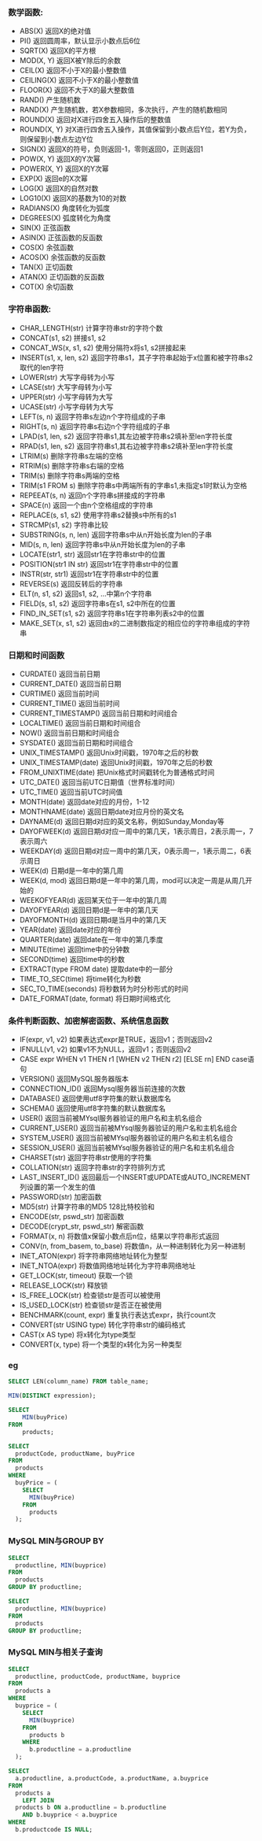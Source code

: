 ### 数学函数:
- ABS(X)	返回X的绝对值
- PI()	返回圆周率，默认显示小数点后6位
- SQRT(X)	返回X的平方根
- MOD(X, Y)	返回X被Y除后的余数
- CEIL(X)	返回不小于X的最小整数值
- CEILING(X)	返回不小于X的最小整数值
- FLOOR(X)	返回不大于X的最大整数值
- RAND()	产生随机数
- RAND(X)	产生随机数，若X参数相同，多次执行，产生的随机数相同
- ROUND(X)	返回对X进行四舍五入操作后的整数值
- ROUND(X, Y)	对X进行四舍五入操作，其值保留到小数点后Y位，若Y为负，则保留到小数点左边Y位
- SIGN(X)	返回X的符号，负则返回-1，零则返回0，正则返回1
- POW(X, Y)	返回X的Y次幂
- POWER(X, Y)	返回X的Y次幂
- EXP(X)	返回e的X次幂
- LOG(X)	返回X的自然对数
- LOG10(X)	返回X的基数为10的对数
- RADIANS(X)	角度转化为弧度
- DEGREES(X)	弧度转化为角度
- SIN(X)	正弦函数
- ASIN(X)	正弦函数的反函数
- COS(X)	余弦函数
- ACOS(X)	余弦函数的反函数
- TAN(X)	正切函数
- ATAN(X)	正切函数的反函数
- COT(X)	余切函数

### 字符串函数:
- CHAR_LENGTH(str) 计算字符串str的字符个数
- CONCAT(s1, s2) 拼接s1, s2
- CONCAT_WS(x, s1, s2) 使用分隔符x将s1, s2拼接起来
- INSERT(s1, x, len, s2) 返回字符串s1，其子字符串起始于x位置和被字符串s2取代的len字符
- LOWER(str) 大写字母转为小写
- LCASE(str) 大写字母转为小写
- UPPER(str) 小写字母转为大写
- UCASE(str) 小写字母转为大写
- LEFT(s, n) 返回字符串s左边n个字符组成的子串
- RIGHT(s, n) 返回字符串s右边n个字符组成的子串
- LPAD(s1, len, s2) 返回字符串s1,其左边被字符串s2填补至len字符长度
- RPAD(s1, len, s2) 返回字符串s1,其右边被字符串s2填补至len字符长度
- LTRIM(s)	删除字符串s左端的空格
- RTRIM(s)	删除字符串s右端的空格
- TRIM(s)	删除字符串s两端的空格
- TRIM(s1 FROM s)	删除字符串s中两端所有的字串s1,未指定s1时默认为空格
- REPEEAT(s, n)	返回n个字符串s拼接成的字符串
- SPACE(n) 返回一个由n个空格组成的字符串
- REPLACE(s, s1, s2) 使用字符串s2替换s中所有的s1
- STRCMP(s1, s2) 字符串比较
- SUBSTRING(s, n, len) 返回字符串s中从n开始长度为len的子串
- MID(s, n, len) 返回字符串s中从n开始长度为len的子串
- LOCATE(str1, str)	返回str1在字符串str中的位置
- POSITION(str1 IN str)	返回str1在字符串str中的位置
- INSTR(str, str1) 返回str1在字符串str中的位置
- REVERSE(s) 返回反转后的字符串
- ELT(n, s1, s2) 返回s1, s2, …中第n个字符串
- FIELD(s, s1, s2) 返回字符串s在s1, s2中所在的位置
- FIND_IN_SET(s1, s2) 返回字符串s1在字符串列表s2中的位置
- MAKE_SET(x, s1, s2) 返回由x的二进制数指定的相应位的字符串组成的字符串

### 日期和时间函数
- CURDATE()	返回当前日期
- CURRENT_DATE() 返回当前日期
- CURTIME()	返回当前时间
- CURRENT_TIME() 返回当前时间
- CURRENT_TIMESTAMP()	返回当前日期和时间组合
- LOCALTIME()	返回当前日期和时间组合
- NOW()	返回当前日期和时间组合
- SYSDATE()	返回当前日期和时间组合
- UNIX_TIMESTAMP() 返回Unix时间戳，1970年之后的秒数
- UNIX_TIMESTAMP(date) 返回Unix时间戳，1970年之后的秒数
- FROM_UNIXTIME(date) 把Unix格式时间戳转化为普通格式时间
- UTC_DATE() 返回当前UTC日期值（世界标准时间）
- UTC_TIME() 返回当前UTC时间值
- MONTH(date)	返回date对应的月份，1-12
- MONTHNAME(date)	返回日期date对应月份的英文名
- DAYNAME(d) 返回日期d对应的英文名称，例如Sunday,Monday等
- DAYOFWEEK(d) 返回日期d对应一周中的第几天，1表示周日，2表示周一，7表示周六
- WEEKDAY(d) 返回日期d对应一周中的第几天，0表示周一，1表示周二，6表示周日
- WEEK(d) 日期d是一年中的第几周
- WEEK(d, mod) 返回日期d是一年中的第几周，mod可以决定一周是从周几开始的
- WEEKOFYEAR(d) 返回某天位于一年中的第几周
- DAYOFYEAR(d) 返回日期d是一年中的第几天
- DAYOFMONTH(d) 返回日期d是当月中的第几天
- YEAR(date) 返回date对应的年份
- QUARTER(date) 返回date在一年中的第几季度
- MINUTE(time) 返回time中的分钟数
- SECOND(time) 返回time中的秒数
- EXTRACT(type FROM date) 提取date中的一部分
- TIME_TO_SEC(time) 将time转化为秒数
- SEC_TO_TIME(seconds) 将秒数转为时分秒形式的时间
- DATE_FORMAT(date, format)	将日期时间格式化

### 条件判断函数、加密解密函数、系统信息函数
- IF(expr, v1, v2) 如果表达式expr是TRUE，返回v1；否则返回v2
- IFNULL(v1, v2) 如果v1不为NULL，返回v1；否则返回v2
- CASE expr WHEN v1 THEN r1 [WHEN v2 THEN r2] [ELSE rn] END	case语句
- VERSION() 返回MySQL服务器版本
- CONNECTION_ID() 返回Mysql服务器当前连接的次数
- DATABASE() 返回使用utf8字符集的默认数据库名
- SCHEMA() 返回使用utf8字符集的默认数据库名
- USER() 返回当前被MYsql服务器验证的用户名和主机名组合
- CURRENT_USER() 返回当前被MYsql服务器验证的用户名和主机名组合
- SYSTEM_USER() 返回当前被MYsql服务器验证的用户名和主机名组合
- SESSION_USER() 返回当前被MYsql服务器验证的用户名和主机名组合
- CHARSET(str) 返回字符串str使用的字符集
- COLLATION(str) 返回字符串str的字符排列方式
- LAST_INSERT_ID() 返回最后一个INSERT或UPDATE或AUTO_INCREMENT列设置的第一个发生的值
- PASSWORD(str) 加密函数
- MD5(str) 计算字符串的MD5 128比特校验和
- ENCODE(str, pswd_str) 加密函数
- DECODE(crypt_str, pswd_str) 解密函数
- FORMAT(x, n) 将数值x保留小数点后n位，结果以字符串形式返回
- CONV(n, from_basem, to_base) 将数值n，从一种进制转化为另一种进制
- INET_ATON(expr) 将字符串网络地址转化为整型
- INET_NTOA(expr) 将数值网络地址转化为字符串网络地址
- GET_LOCK(str, timeout) 获取一个锁
- RELEASE_LOCK(str) 释放锁
- IS_FREE_LOCK(str) 检查锁str是否可以被使用
- IS_USED_LOCK(str) 检查锁str是否正在被使用
- BENCHMARK(count, expr) 重复执行表达式expr，执行count次
- CONVERT(str USING type) 转化字符串str的编码格式
- CAST(x AS type) 将x转化为type类型
- CONVERT(x, type) 将一个类型的x转化为另一种类型

### eg
```sql
SELECT LEN(column_name) FROM table_name;
```

```sql
MIN(DISTINCT expression);
```

```sql
SELECT 
    MIN(buyPrice)
FROM
    products;
```

```sql
SELECT 
  productCode, productName, buyPrice
FROM
  products
WHERE
  buyPrice = (
    SELECT 
      MIN(buyPrice)
    FROM
      products
  );
```

### MySQL MIN与GROUP BY
```sql
SELECT 
  productline, MIN(buyprice)
FROM
  products
GROUP BY productline;
```

```sql
SELECT 
  productline, MIN(buyprice)
FROM
  products
GROUP BY productline;
```

### MySQL MIN与相关子查询
```sql
SELECT 
  productline, productCode, productName, buyprice
FROM
  products a
WHERE
  buyprice = (
    SELECT 
      MIN(buyprice)
    FROM
      products b
    WHERE
      b.productline = a.productline
  );
```

```sql
SELECT 
  a.productline, a.productCode, a.productName, a.buyprice
FROM
  products a
    LEFT JOIN
  products b ON a.productline = b.productline
    AND b.buyprice < a.buyprice
WHERE
  b.productcode IS NULL;
```
